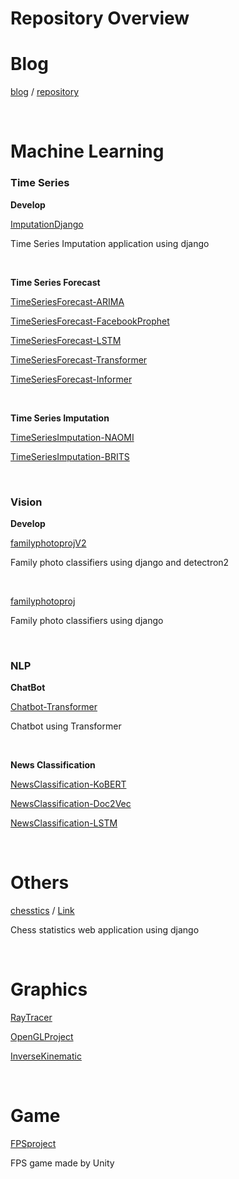 # Repository Overview



# Blog

[blog](https://doheon.github.io/) / [repository](https://github.com/Doheon/Doheon.github.io)

&nbsp;



# Machine Learning

### Time Series

**Develop**

[ImputationDjango](https://github.com/Doheon/ImputationDjango)

Time Series Imputation application using django

&nbsp;

**Time Series Forecast**

[TimeSeriesForecast-ARIMA](https://github.com/Doheon/TimeSeriesForecast-ARIMA)


[TimeSeriesForecast-FacebookProphet](https://github.com/Doheon/TimeSeriesForecast-FacebookProphet)

[TimeSeriesForecast-LSTM](https://github.com/Doheon/TimeSeriesForecast-LSTM)

[TimeSeriesForecast-Transformer](https://github.com/Doheon/TimeSeriesForecast-Transformer)

[TimeSeriesForecast-Informer](https://github.com/Doheon/TimeSeriesForecast-Informer)

&nbsp;

**Time Series Imputation**

[TimeSeriesImputation-NAOMI](https://github.com/Doheon/TimeSeriesImputation-NAOMI)

[TimeSeriesImputation-BRITS](https://github.com/Doheon/TimeSeriesImputation-BRITS)

&nbsp;

### Vision

**Develop**

[familyphotoprojV2](https://github.com/Doheon/familyphotoprojV2)

Family photo classifiers using django and detectron2

&nbsp;

[familyphotoproj](https://github.com/Doheon/familyphotoproj)

Family photo classifiers using django

&nbsp;



### NLP

**ChatBot**

[Chatbot-Transformer](https://github.com/Doheon/Chatbot-Transformer)

Chatbot using Transformer

&nbsp;



**News Classification**

[NewsClassification-KoBERT](https://github.com/Doheon/NewsClassification-KoBERT)

[NewsClassification-Doc2Vec](https://github.com/Doheon/NewsClassification-Doc2Vec)

[NewsClassification-LSTM](https://github.com/Doheon/NewsClassification-LSTM)

&nbsp;





# Others

[chesstics](https://github.com/Doheon/chesstics) / [Link](http://chesstics.pythonanywhere.com/)

Chess statistics web application using django

&nbsp;




# Graphics

[RayTracer](https://github.com/Doheon/RayTracer)

[OpenGLProject](https://github.com/Doheon/OpenGLProject)

[InverseKinematic](https://github.com/Doheon/InverseKinematic)

&nbsp;



# Game

[FPSproject](https://github.com/Doheon/FPSproject)

FPS game made by Unity

&nbsp;

